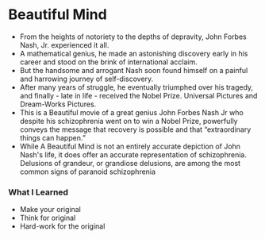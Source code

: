 # Beautiful Mind


- From the heights of notoriety to the depths of depravity, John Forbes Nash, Jr. experienced it all. 
- A mathematical genius, he made an astonishing discovery early in his career and stood on the brink of international acclaim. 
- But the handsome and arrogant Nash soon found himself on a painful and harrowing journey of self-discovery. 
- After many years of struggle, he eventually triumphed over his tragedy, and finally - late in life - received the Nobel Prize. Universal Pictures and Dream-Works Pictures.
- This is a Beautiful movie of a great genius John Forbes Nash Jr who despite his schizophrenia went on to win a Nobel Prize, powerfully conveys the message that recovery is possible and that “extraordinary things can happen.” 
- While A Beautiful Mind is not an entirely accurate depiction of John Nash's life, it does offer an accurate representation of schizophrenia. Delusions of grandeur, or grandiose delusions, are among the most common signs of paranoid schizophrenia

### What I Learned

- Make your original
- Think for original
- Hard-work for the original
